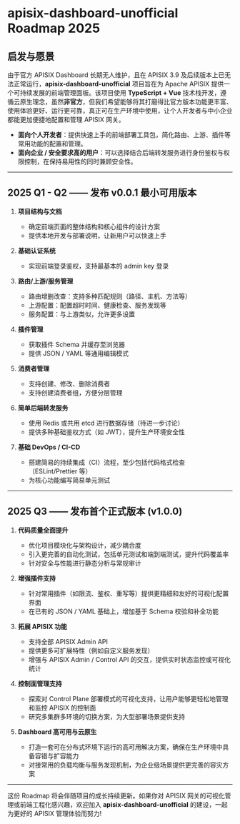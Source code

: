 # apisix-dashboard-unofficial Roadmap 2025

## 启发与愿景

由于官方 APISIX Dashboard 长期无人维护，且在 APISIX 3.9 及后续版本上已无法正常运行，**apisix-dashboard-unofficial** 项目旨在为 Apache APISIX 提供一个可持续发展的前端管理面板。该项目使用 **TypeScript + Vue** 技术栈开发，遵循云原生理念，虽然**非官方**，但我们希望能够将其打磨得比官方版本功能更丰富、使用体验更好、运行更可靠，真正可在生产环境中使用，让个人开发者与中小企业都能更加便捷地配置和管理 APISIX 网关。

- **面向个人开发者**：提供快速上手的前端部署工具包，简化路由、上游、插件等常用功能的配置和管理。  
- **面向企业 / 安全要求高的用户**：可以选择结合后端转发服务进行身份鉴权与权限控制，在保持易用性的同时兼顾安全性。

---

## 2025 Q1 - Q2 —— 发布 v0.0.1 最小可用版本

1. **项目结构与文档**  
   - 确定前端页面的整体结构和核心组件的设计方案  
   - 提供本地开发与部署说明，让新用户可以快速上手

2. **基础认证系统**  
   - 实现前端登录鉴权，支持最基本的 admin key 登录

3. **路由/上游/服务管理**  
   - 路由增删改查：支持多种匹配规则（路径、主机、方法等）  
   - 上游配置：配置超时时间、健康检查、服务发现等  
   - 服务配置：与上游类似，允许更多设置

4. **插件管理**  
   - 获取插件 Schema 并缓存至浏览器  
   - 提供 JSON / YAML 等通用编辑模式

5. **消费者管理**  
   - 支持创建、修改、删除消费者  
   - 支持创建消费者组，方便分层管理

6. **简单后端转发服务**  
   - 使用 Redis 或共用 etcd 进行数据存储（待进一步讨论）  
   - 提供多种基础鉴权方式（如 JWT），提升生产环境安全性

7. **基础 DevOps / CI-CD**  
   - 搭建简易的持续集成（CI）流程，至少包括代码格式检查（ESLint/Prettier 等）  
   - 为核心功能编写简易单元测试

---

## 2025 Q3 —— 发布首个正式版本 (v1.0.0)

1. **代码质量全面提升**  
   - 优化项目模块化与架构设计，减少耦合度  
   - 引入更完善的自动化测试，包括单元测试和端到端测试，提升代码覆盖率  
   - 针对安全与性能进行静态分析与常规审计

2. **增强插件支持**  
   - 针对常用插件（如限流、鉴权、重写等）提供更精细和友好的可视化配置界面  
   - 在已有的 JSON / YAML 基础上，增加基于 Schema 校验和补全功能

3. **拓展 APISIX 功能**  
   - 支持全部 APISIX Admin API  
   - 提供更多可扩展特性（例如自定义服务发现）  
   - 增强与 APISIX Admin / Control API 的交互，提供实时状态监控或可视化统计

4. **控制面管理支持**  
   - 探索对 Control Plane 部署模式的可视化支持，让用户能够更轻松地管理和监控 APISIX 的控制面  
   - 研究多集群多环境的切换方案，为大型部署场景提供支持

5. **Dashboard 高可用与云原生**  
   - 打造一套可在分布式环境下运行的高可用解决方案，确保在生产环境中具备容错与扩容能力 
   - 对接常用的负载均衡与服务发现机制，为企业级场景提供更完善的容灾方案

---

这份 Roadmap 将会伴随项目的成长持续更新。如果你对 APISIX 网关的可视化管理或前端工程化感兴趣，欢迎加入 **apisix-dashboard-unofficial** 的建设，一起为更好的 APISIX 管理体验而努力!
